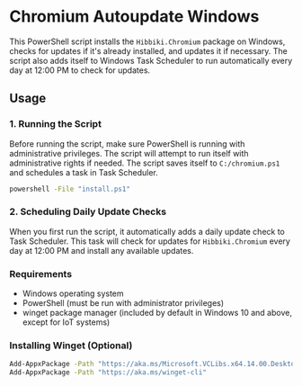 # Chromium Autoupdate Windows

This PowerShell script installs the `Hibbiki.Chromium` package on Windows, checks for updates if it's already installed, and updates it if necessary. The script also adds itself to Windows Task Scheduler to run automatically every day at 12:00 PM to check for updates.

## Usage

### 1. Running the Script
Before running the script, make sure PowerShell is running with administrative privileges. The script will attempt to run itself with administrative rights if needed. The script saves itself to `C:/chromium.ps1` and schedules a task in Task Scheduler.

```bash
powershell -File "install.ps1"
```
### 2. Scheduling Daily Update Checks
When you first run the script, it automatically adds a daily update check to Task Scheduler. This task will check for updates for `Hibbiki.Chromium` every day at 12:00 PM and install any available updates.

### Requirements
- Windows operating system
- PowerShell (must be run with administrator privileges)
- winget package manager (included by default in Windows 10 and above, except for IoT systems)

### Installing Winget (Optional)
```bash
Add-AppxPackage -Path "https://aka.ms/Microsoft.VCLibs.x64.14.00.Desktop.appx"
Add-AppxPackage -Path "https://aka.ms/winget-cli"
```
